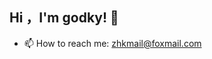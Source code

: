 ## Hi ，I'm godky! :wave:
<!--
<img align='right' src="https://github-readme-stats.vercel.app/api?username=godky&show_icons=true&theme=radical">  </br>  
- 👯 I’m looking to collaborate on ...
- 🤔 I’m looking for help with ...
- 💬 Ask me about ...
- 😄 Pronouns: ...
- ⚡ Fun fact: ...
-->
- 📫 How to reach me: zhkmail@foxmail.com
